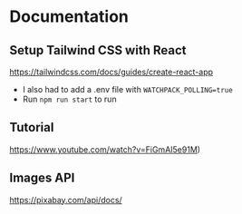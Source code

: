 # Documentation

## Setup Tailwind CSS with React
https://tailwindcss.com/docs/guides/create-react-app
- I also had to add a .env file with `WATCHPACK_POLLING=true`
- Run `npm run start` to run

## Tutorial
https://www.youtube.com/watch?v=FiGmAI5e91M)

## Images API
https://pixabay.com/api/docs/

